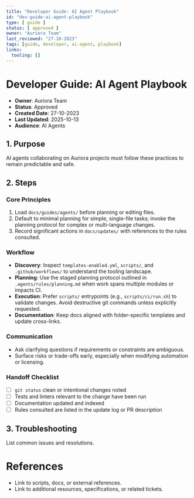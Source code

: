 ```yaml
---
title: "Developer Guide: AI Agent Playbook"
id: "dev-guide-ai-agent-playbook"
type: [ guide ]
status: [ approved ]
owner: "Auriora Team"
last_reviewed: "27-10-2023"
tags: [guide, developer, ai-agent, playbook]
links:
  tooling: []
---
```


# Developer Guide: AI Agent Playbook

- **Owner**: Auriora Team
- **Status**: Approved
- **Created Date**: 27-10-2023
- **Last Updated**: 2025-10-13
- **Audience**: AI Agents

## 1. Purpose

AI agents collaborating on Auriora projects must follow these practices to remain predictable and safe.

## 2. Steps

### Core Principles

1. Load `docs/guides/agents/` before planning or editing files.
2. Default to minimal planning for simple, single-file tasks; invoke the planning protocol for complex or multi-language changes.
3. Record significant actions in `docs/updates/` with references to the rules consulted.

### Workflow

- **Discovery**: Inspect `templates-enabled.yml`, `scripts/`, and `.github/workflows/` to understand the tooling landscape.
- **Planning**: Use the staged planning protocol outlined in `.agents/rules/planning.md` when work spans multiple modules or impacts CI.
- **Execution**: Prefer `scripts/` entrypoints (e.g., `scripts/ci/run.sh`) to validate changes. Avoid destructive git commands unless explicitly requested.
- **Documentation**: Keep docs aligned with folder-specific templates and update cross-links.

### Communication

- Ask clarifying questions if requirements or constraints are ambiguous.
- Surface risks or trade-offs early, especially when modifying automation or licensing.

### Handoff Checklist

- [ ] `git status` clean or intentional changes noted
- [ ] Tests and linters relevant to the change have been run
- [ ] Documentation updated and indexed
- [ ] Rules consulted are listed in the update log or PR description

## 3. Troubleshooting

List common issues and resolutions.

# References

- Link to scripts, docs, or external references.
- Link to additional resources, specifications, or related tickets.
